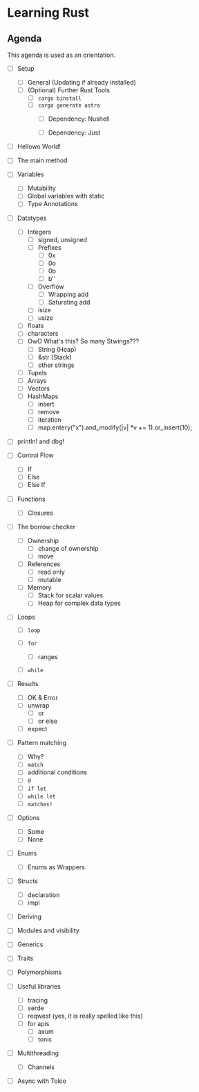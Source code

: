 # Learning Rust

## Agenda

This agenda is used as an orientation.

- [ ] Setup
  - [ ] General (Updating if already installed)
  - [ ] (Optional) Further Rust Tools
    - [ ] `cargo binstall`
    - [ ] `cargo generate astra`
      - [ ] Dependency: Nushell
      - [ ] Dependency: Just


- [ ] Hellowo World!
- [ ] The main method
- [ ] Variables
  - [ ] Mutability
  - [ ] Global variables with static
  - [ ] Type Annotations
- [ ] Datatypes
  - [ ] Integers 
    - [ ] signed, unsigned
    - [ ] Prefixes
      - [ ] 0x
      - [ ] 0o
      - [ ] 0b
      - [ ] b'<x>'
    - [ ] Overflow
      - [ ] Wrapping add
      - [ ] Saturating add
    - [ ] isize
    - [ ] usize
  - [ ] floats 
  - [ ] characters
  - [ ] OwO What's this? So many Stwings???
    - [ ] String (Heap)
    - [ ] &str (Stack)
    - [ ] other strings
  - [ ] Tupels
  - [ ] Arrays
  - [ ] Vectors
  - [ ] HashMaps
    - [ ] insert
    - [ ] remove
    - [ ] iteration
    - [ ] map.entery("x").and_modify(|v| *v += 1).or_insert(10);
- [ ] println! and dbg!
- [ ] Control Flow
  - [ ] If 
  - [ ] Else 
  - [ ] Else If
- [ ] Functions
  - [ ] Closures
- [ ] The borrow checker
  - [ ] Ownership
    - [ ] change of ownership
    - [ ] move
  - [ ] References
    - [ ] read only
    - [ ] mutable 
  - [ ] Memory
    - [ ] Stack for scalar values
    - [ ] Heap for complex data types
- [ ] Loops
  - [ ] `loop`
  - [ ] `for` 
    - [ ] ranges
  - [ ] `while`


- [ ] Results
  - [ ] OK & Error
  - [ ] unwrap
    - [ ] or
    - [ ] or else
  - [ ] expect
- [ ] Pattern matching
  - [ ] Why?
  - [ ] `match`
  - [ ] additional conditions
  - [ ] `@`
  - [ ] `if let`
  - [ ] `while let`
  - [ ] `matches!`
- [ ] Options
  - [ ] Some
  - [ ] None
- [ ] Enums
  - [ ] Enums as Wrappers
- [ ] Structs
  - [ ] declaration
  - [ ] impl
- [ ] Deriving

- [ ] Modules and visibility

- [ ] Generics
- [ ] Traits
- [ ] Polymorphisms

- [ ] Useful libraries
  - [ ] tracing
  - [ ] serde
  - [ ] reqwest (yes, it is really spelled like this)
  - [ ] for apis
    - [ ] axum
    - [ ] tonic

- [ ] Multithreading
  - [ ] Channels
- [ ] Async with Tokio